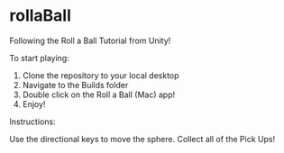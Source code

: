 # rollaBall
Following the Roll a Ball Tutorial from Unity!


To start playing: 

1. Clone the repository to your local desktop
2. Navigate to the Builds folder
3. Double click on the Roll a Ball (Mac) app!
4. Enjoy!

Instructions: 

Use the directional keys to move the sphere. 
Collect all of the Pick Ups! 
